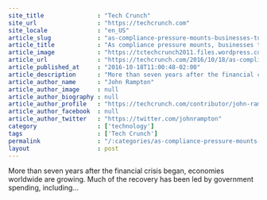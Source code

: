 ```yaml
---
site_title               : "Tech Crunch"
site_url                 : "https://techcrunch.com"
site_locale              : "en_US"
article_slug             : "as-compliance-pressure-mounts-businesses-turn-to-regulatory-technology"
article_title            : "As compliance pressure mounts, businesses turn to regulatory technology"
article_image            : "https://tctechcrunch2011.files.wordpress.com/2015/03/binarymoney.jpg?w=764&h=400&crop=1"
article_url              : "https://techcrunch.com/2016/10/18/as-compliance-pressure-mounts-businesses-turn-to-regulatory-technology/"
article_published_at     : "2016-10-18T11:00:48-02:00"
article_description      : "More than seven years after the financial crisis began, economies worldwide are growing. Much of the recovery has been led by government spending, including..."
article_author_name      : "John Rampton"
article_author_image     : null
article_author_biography : null
article_author_profile   : "https://techcrunch.com/contributor/john-rampton/"
article_author_facebook  : null
article_author_twitter   : "https://twitter.com/johnrampton"
category                 : ['technology']
tags                     : ['Tech Crunch']
permalink                : "/:categories/as-compliance-pressure-mounts-businesses-turn-to-regulatory-technology/"
layout                   : post
---
```


More than seven years after the financial crisis began, economies worldwide are growing. Much of the recovery has been led by government spending, including...
